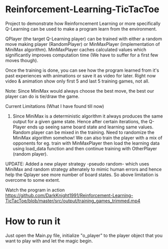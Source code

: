 # Reinforcement-Learning-TicTacToe
Project to demonstrate how Reinforncement Learning or more specifically Q-Learning can be used to make a program learn from the environment.

QPlayer (the target Q-Learning player) can be trained with either a random move making player (RandomPlayer) or MinMaxPlayer (implementation of MiniMax algorithm). MinMaxPlayer caches calculated values which significantly improves computation time (We have to suffer for a first few moves though).

Once the training is done, you can see how the program learned from it's past experiences with animations or save it as video for later.
Right now video & animation show only first 5 and last 5 training games, not all.

Note: Since MiniMax would always choose the best move, the best our player can do is tie/draw the game.

Current Limitations (What I have found till now)
1. Since MiniMax is a deterministic algorithm it always produces the same output for a given game state. Hence after certain iterations, the Q-Player ends up seeing same board state and learning same values. Random player can be mixed in the training. Need to randomize the MiniMax algorithm somehow! We can also train the player with a mix of opponents for eg. train with MinMaxPlayer then load the learning data using load_data function and then continue training with OtherPlayer (random player). 

UPDATE: Added a new player strategy -pseudo random- which uses MiniMax and random strategy altenately to mimic human errors and hence help the Qplayer see more number of board states. So above limitation is overcome to some extent.

Watch the program in action https://github.com/DarkKnight1991/Reinforcement-Learning-TicTacToe/blob/master/src/output/training_games_trimmed.mp4

# How to run it
Just open the Main.py file, initialize  "o_player" to the player object that you want to play with and let the magic begin.
